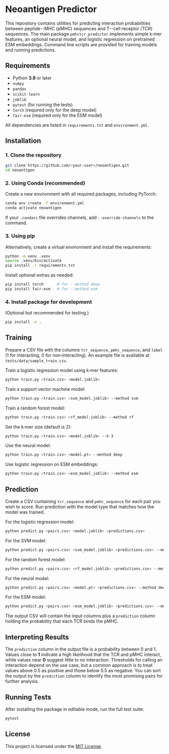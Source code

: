# Neoantigen Predictor

This repository contains utilities for predicting interaction probabilities between peptide--MHC (pMHC) sequences and T--cell receptor (TCR) sequences. The main package `pmhctcr_predictor` implements simple k‑mer features, an optional neural model, and logistic regression on pretrained ESM embeddings. Command line scripts are provided for training models and running predictions.

## Requirements

- Python **3.8** or later
- `numpy`
- `pandas`
- `scikit-learn`
- `joblib`
- `pytest` (for running the tests)
- `torch` (required only for the deep model)
- `fair-esm` (required only for the ESM model)

All dependencies are listed in `requirements.txt` and `environment.yml`.

## Installation

### 1. Clone the repository

```bash
git clone https://github.com/<your-user>/neoantigen.git
cd neoantigen
```

### 2. Using Conda (recommended)

Create a new environment with all required packages, including PyTorch:

```bash
conda env create -f environment.yml
conda activate neoantigen
```

If your `.condarc` file overrides channels, add `--override-channels` to the command.

### 3. Using pip

Alternatively, create a virtual environment and install the requirements:

```bash
python -m venv .venv
source .venv/bin/activate
pip install -r requirements.txt
```

Install optional extras as needed:

```bash
pip install torch      # for --method deep
pip install fair-esm   # for --method esm
```

### 4. Install package for development

(Optional but recommended for testing.)

```bash
pip install -e .
```

## Training

Prepare a CSV file with the columns `tcr_sequence`, `pmhc_sequence`, and `label` (1 for interacting, 0 for non‑interacting). An example file is available at `tests/data/sample_train.csv`.

Train a logistic regression model using k‑mer features:

```bash
python train.py <train.csv> <model.joblib>
```

Train a support vector machine model:

```bash
python train.py <train.csv> <svm_model.joblib> --method svm
```

Train a random forest model:

```bash
python train.py <train.csv> <rf_model.joblib> --method rf
```

Set the k‑mer size (default is 2):

```bash
python train.py <train.csv> <model.joblib> --k 3
```

Use the neural model:

```bash
python train.py <train.csv> <model.pt> --method deep
```

Use logistic regression on ESM embeddings:

```bash
python train.py <train.csv> <esm_model.joblib> --method esm
```

## Prediction

Create a CSV containing `tcr_sequence` and `pmhc_sequence` for each pair you wish to score. Run prediction with the model type that matches how the model was trained.

For the logistic regression model:

```bash
python predict.py <pairs.csv> <model.joblib> <predictions.csv>
```

For the SVM model:

```bash
python predict.py <pairs.csv> <svm_model.joblib> <predictions.csv> --method svm
```

For the random forest model:

```bash
python predict.py <pairs.csv> <rf_model.joblib> <predictions.csv> --method rf
```

For the neural model:

```bash
python predict.py <pairs.csv> <model.pt> <predictions.csv> --method deep
```

For the ESM model:

```bash
python predict.py <pairs.csv> <esm_model.joblib> <predictions.csv> --method esm
```

The output CSV will contain the input columns plus a `prediction` column holding the probability that each TCR binds the pMHC.

## Interpreting Results

The `prediction` column in the output file is a probability between 0 and 1.
Values close to **1** indicate a high likelihood that the TCR and pMHC interact,
while values near **0** suggest little to no interaction. Thresholds for calling
an interaction depend on the use case, but a common approach is to treat values
above 0.5 as positive and those below 0.5 as negative. You can sort the output
by the `prediction` column to identify the most promising pairs for further
analysis.

## Running Tests

After installing the package in editable mode, run the full test suite:

```bash
pytest
```

## License

This project is licensed under the [MIT License](LICENSE).
